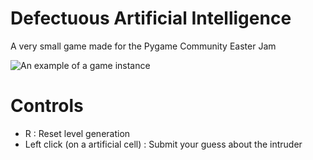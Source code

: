# Defectuous Artificial Intelligence
A very small game made for the Pygame Community Easter Jam 

![An example of a game instance](https://github.com/Grimmys/defectuousArtificialIntelligence/blob/main/screenshots/game_generation.PNG)

# Controls
* R : Reset level generation
* Left click (on a artificial cell) : Submit your guess about the intruder
